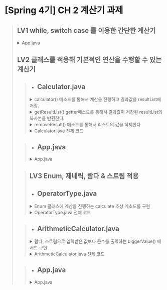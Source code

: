 # [Spring 4기] CH 2 계산기 과제

> ## LV1 while, switch case 를 이용한 간단한 계산기
> <details>
> <summary>App.java</summary>
>
> ![LV1_App](https://github.com/user-attachments/assets/42e1bbb4-bd89-4f47-b38f-60fa1e2925a1)
> </details>
>
> ## LV2 클래스를 적용해 기본적인 연산을 수행할 수 있는 계산기
>>  + ## **Calculator.java**<br>
>>   <details>
>>   <summary>calculator() 메소드를 통해서 계산을 진행하고 결과값을 resultList에 저장.<br></summary>
>>
>>   ![LV2_calculator()](https://github.com/user-attachments/assets/603e7204-bba8-46ee-93a1-128462526caf)
>>  </details>
>>  <details>
>>   <summary>getResultList() getter메소드를 통해서 결과값이 저장된 resultList의 복사본을 반환한다.<br></summary>
>>
>>  ![LV2_gerResultList()](https://github.com/user-attachments/assets/7d913310-3dbd-432b-8b56-0b7bbd7191ac)
>>   </details>
>>   <details>
>>  <summary>removeResult() 메소드를 통해서 리스트의 값을 삭제한다</summary>
>>
>>  ![LV2_removeResult()](https://github.com/user-attachments/assets/cbf279ba-6882-4869-bc96-3e377152c08b)
>> </details>
>>
>>   <details>
>>   <summary>Calculator.java 전체 코드</summary>
>>
>>   ![LV2_Calculator](https://github.com/user-attachments/assets/d29305ad-7592-463e-ab9c-d0c1f03fe25c)
>>   </details>
>
>> + ## **App.java**<br>
>>  <details>
>>  <summary>App.java</summary>
>>
>>  ![LV2_App](https://github.com/user-attachments/assets/7bca3e16-5888-44ed-ba00-3aa3674fc968)
>>  </details>
>
>> ## LV3 Enum, 제네릭, 람다 & 스트림 적용
>> + ## **OperatorType.java**<br>
>><details>
>> <summary>Enum 클래스에 계산을 진행하는 calculate 추상 메소드를 구현</summary>
>>
>>![LV3_abstract_calculate()](https://github.com/user-attachments/assets/8f529efc-fcfb-4436-a7bc-4791bc575f3b)
>></details>
>>  <details>
>>  <summary>OperatorType.java 전체 코드</summary>
>>
>>  ![LV3_OperatorType](https://github.com/user-attachments/assets/dc5bfa95-47f0-4a1e-a815-2111cb8993e4)
>>  </details>
>
>> + ## **ArithmeticCalculator.java**<br>
>><details>
>> <summary>람다, 스트림으로 입력받은 값보다 큰수를 출력하는 biggerValue() 메서드 구현</summary>
>>
>>![LV3_LambdaAndStream_biggerValue()](https://github.com/user-attachments/assets/c365516d-f6e9-47d8-9574-ab30de9ef9e7)
279ba-6882-4869-bc96-3e377152c08b)
>></details>
>>  <details>
>>  <summary>ArithmeticCalculator.java 전체 코드</summary>
>>
>>  ![LV3_ArithmeticCalculator](https://github.com/user-attachments/assets/1769aea1-aee0-4a02-9ea6-265f2d6b264a)
>>  </details>
>
>> + ## **App.java**<br>
>><details>
>><summary>App.java</summary>
>>
>>![LV3_Apppng](https://github.com/user-attachments/assets/469d885f-8607-4e4c-8ac5-f99bf9daaff0)
>></details>
